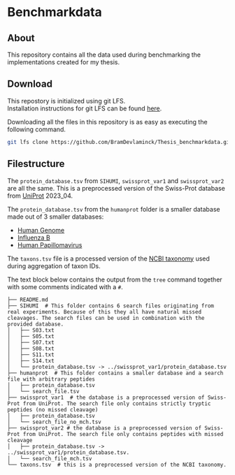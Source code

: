 # Benchmarkdata
## About
This repository contains all the data used during benchmarking the implementations created for my thesis.

## Download
This repostory is initialized using git LFS.  
Installation instructions for git LFS can be found [here](https://docs.github.com/en/repositories/working-with-files/managing-large-files/installing-git-large-file-storage). 

Downloading all the files in this repository is as easy as executing the following command.

```sh
git lfs clone https://github.com/BramDevlaminck/Thesis_benchmarkdata.git
```


## Filestructure
The `protein_database.tsv` from `SIHUMI`, `swissprot_var1` and `swissprot_var2` are all the same. This is a preprocessed version of the Swiss-Prot database from [UniProt](https://www.uniprot.org/) 2023_04.

The `protein_database.tsv` from the `humanprot` folder is a smaller database made out of 3 smaller databases:  
- [Human Genome](https://www.uniprot.org/proteomes/UP000005640)  
- [Influenza B](https://www.uniprot.org/proteomes/UP000119054)  
- [Human Papillomavirus](https://uniprot.org/proteomes/UP000126093)  

The `taxons.tsv` file is a processed version of the [NCBI taxonomy](https://www.ncbi.nlm.nih.gov/taxonomy) used during aggregation of taxon IDs.

The text block below contains the output from the `tree` command together with some comments indicated with a `#`.  

```
├── README.md
├── SIHUMI  # This folder contains 6 search files originating from real experiments. Because of this they all have natural missed cleavages. The search files can be used in combination with the provided database.
│   ├── S03.txt
│   ├── S05.txt
│   ├── S07.txt
│   ├── S08.txt
│   ├── S11.txt
│   ├── S14.txt
│   └── protein_database.tsv -> ../swissprot_var1/protein_database.tsv
├── humanprot  # This folder contains a smaller database and a search file with arbitrary peptides
│   ├── protein_database.tsv
│   └── search_file.tsv
├── swissprot_var1  # the database is a preprocessed version of Swiss-Prot from UniProt. The search file only contains strictly tryptic peptides (no missed cleavage)
│   ├── protein_database.tsv
│   └── search_file_no_mch.tsv
├── swissprot_var2 # the database is a preprocessed version of Swiss-Prot from UniProt. The search file only contains peptides with missed cleavage
│   ├── protein_database.tsv -> ../swissprot_var1/protein_database.tsv. 
│   └── search_file_mch.tsv
└── taxons.tsv  # this is a preprocessed version of the NCBI taxonomy.
```
